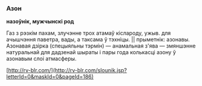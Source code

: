 ### Азон
**назоўнік, мужчынскі род**

Газ з рэзкім пахам, злучэнне трох атамаў кіслароду, ужыв. для ачышчэння паветра, вады, а таксама ў тэхніцы. || прыметнік: азонавы. Азонавая дзірка (спецыяльны тэрмін) — анамальная з'ява — змяншэнне натуральнай для дадзенай шыраты і пары года колькасці азону ў азонавым слоі атмасферы.

<a rel="author">[http://rv-blr.com/](http://rv-blr.com/slounik.jsp?letterId=0&maskId=0&pageId=186)</a>
